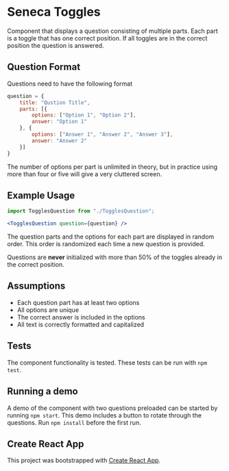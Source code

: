 # Seneca Toggles
Component that displays a question consisting of multiple parts. Each part is a toggle
that has one correct position. If all toggles are in the correct position the question
is answered.

## Question Format
Questions need to have the following format

```js
question = {
    title: "Qustion Title",
    parts: [{
        options: ["Option 1", "Option 2"],
        answer: "Option 1"
    }, {
        options: ["Answer 1", "Answer 2", "Answer 3"],
        answer: "Answer 2"
    }]
}
```

The number of options per part is unlimited in theory, but in practice using more than four or five
will give a very cluttered screen.

## Example Usage

```jsx
import TogglesQuestion from "./TogglesQuestion";

<TogglesQuestion question={question} /> 
```

The question parts and the options for each part are displayed in random order. This order
is randomized each time a new question is provided. 

Questions are __never__ initialized with more than 50% of the toggles already in the correct position.

## Assumptions
- Each question part has at least two options
- All options are unique
- The correct answer is included in the options
- All text is correctly formatted and capitalized

## Tests
The component functionality is tested. These tests can be run with `npm test`.

## Running a demo
A demo of the component with two questions preloaded can be started by running `npm start`. 
This demo includes a button to rotate through the questions. Run `npm install` before the first run.

## Create React App
This project was bootstrapped with [Create React App](https://github.com/facebook/create-react-app).
